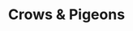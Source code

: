 ---
title: Crows & Pigeons
permalink: /article/compliance32xAddons/Crows%20Pigeons
comments: true
comments-id: CrowsAndPigeons
header-img: article/compliance32xAddons/Crows and Pigeons.jpg

long_text: "Replaces parrots with crows and pigeons."

authors:
  - Seirin-Blu

download:
  - 1.16:
    - https://github.com/Compliance-Addons/Addons/raw/master/32x/Crows%20%26%20Pigeons/Crows%20%26%20Pigeons%201.16.5.zip
---